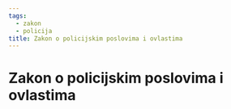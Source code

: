```yaml
---
tags:
  - zakon
  - policija
title: Zakon o policijskim poslovima i ovlastima
---
```


# Zakon o policijskim poslovima i ovlastima
